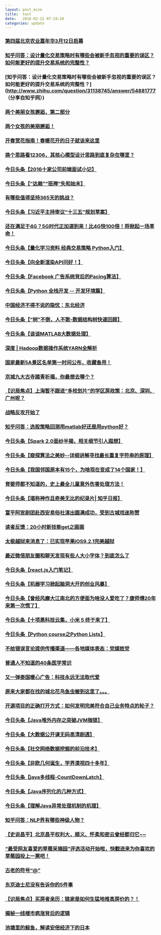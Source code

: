 ```yaml
---
layout: post_mine
title:  test
date:   2016-02-22 07:19:20
categories: update
---
```

### [第四届北京农业嘉年华3月12日启幕](https://mp.weixin.qq.com/s?__biz=MzA4MTI4MDQzNQ==&mid=401888751&idx=1&sn=5eedd24e142591c14d14b6df6feff770&scene=0&key=710a5d99946419d9b9c2e634d7dc028d84e1803730e4651333b63a187de16b60140cb458365caab83379cf6b846a9a14&ascene=7&uin=MjI4OTg2NjU%3D&devicetype=android-21&version=26030d33&nettype=cmnet&pass_ticket=4babP2Z%2B0aOBs83rgrsmfwSa0hppbQCXFYjvXwYCdAw%3D)

### [知乎问答：设计量化交易策略时有哪些会被新手忽视的重要的误区？如何能更好的提升交易系统的完整性？](http://www.zhihu.com/question/31138745/answer/54881777)

### [知乎问答：设计量化交易策略时有哪些会被新手忽视的重要的误区？如何能更好的提升交易系统的完整性？](http://www.zhihu.com/question/31138745/answer/54881777 （分享自知乎网）)

### [两个美丽女孩邂逅，第二部分](https://mp.weixin.qq.com/s?__biz=MzAxODIwNDkzMw==&mid=403803110&idx=1&sn=59e18a0b75187edbdf7d2acf64f29b77&scene=0&key=710a5d99946419d9044facc265bf5b55d2fa5e8e6ec667e24bb8ad9441d4c7b37a7ace19f14706b689a975203f960018&ascene=7&uin=MjI4OTg2NjU%3D&devicetype=android-21&version=26030d33&nettype=cmnet&pass_ticket=4babP2Z%2B0aOBs83rgrsmfwSa0hppbQCXFYjvXwYCdAw%3D)

### [两个女孩的美丽邂逅！](https://mp.weixin.qq.com/s?__biz=MzAxODIwNDkzMw==&mid=403780291&idx=1&sn=1c3884fec698bb23380265020ca088ea&scene=0&key=710a5d99946419d9b1e80c6c2eb272f2c8d6515cc0673201244cfbd17c61563c1e738552e0706a534e8854d1391190e7&ascene=7&uin=MjI4OTg2NjU%3D&devicetype=android-21&version=26030d33&nettype=cmnet&pass_ticket=4babP2Z%2B0aOBs83rgrsmfwSa0hppbQCXFYjvXwYCdAw%3D)

### [开春赏花指南！春暖花开的日子就该来这里](https://mp.weixin.qq.com/s?__biz=MjM5NDcxMTE2NA==&mid=406088732&idx=1&sn=a212f3be2e9ba17389867c9f84cc2823&scene=0&key=710a5d99946419d90856bb6470100ba254e588e5148ff13f560453814bfc7138cecc7ef093722d54e62f2b1f49912e26&ascene=7&uin=MjI4OTg2NjU%3D&devicetype=android-21&version=26030d33&nettype=cmnet&pass_ticket=4babP2Z%2B0aOBs83rgrsmfwSa0hppbQCXFYjvXwYCdAw%3D)

### [换个思路看12306，其核心模型设计思路到底复杂在哪里？](https://mp.weixin.qq.com/s?__biz=MjM5MDE0Mjc4MA==&mid=402866528&idx=1&sn=3a3e9a4c177ae9d1964b27694dba4628&scene=0&key=710a5d99946419d93b3ce410e39d163267d8ac8c4d5a175b0f280d0237ae5e6616545225c9732a572d2ba67e898bff15&ascene=7&uin=MjI4OTg2NjU%3D&devicetype=android-21&version=26030d33&nettype=cmnet&pass_ticket=4babP2Z%2B0aOBs83rgrsmfwSa0hppbQCXFYjvXwYCdAw%3D)

### [今日头条【2016十家公司前端面试小记】](http://toutiao.com/item/6254324044569510401/?iid=3578109516&app=news_article&tt_from=android_share&utm_source=email&utm_medium=toutiao_android&utm_campaign=client_share)

### [今日头条【“达赖”“班禅”失和始末】](http://toutiao.com/item/6252053060672029185/?iid=3578109516&app=news_article&tt_from=android_share&utm_source=email&utm_medium=toutiao_android&utm_campaign=client_share)

### [有哪些值得坚持365天的挑战？](https://mp.weixin.qq.com/s?__biz=MjM5NjA3OTM0MA==&mid=405076338&idx=1&sn=24d9db59a65e81f6bf9bddf8012e5ff2&scene=0&key=710a5d99946419d9d9b6e19fe6d1a914e365c039ec4ec43e0344d5420fc08a49f068c5bb70658428c9814e0a54b55822&ascene=7&uin=MjI4OTg2NjU%3D&devicetype=android-21&version=26030d33&nettype=cmnet&pass_ticket=4babP2Z%2B0aOBs83rgrsmfwSa0hppbQCXFYjvXwYCdAw%3D)

### [今日头条【习近平主持审议“十三五”规划草案】](http://toutiao.com/item/6254125668477436418/?iid=3578109516&app=news_article&tt_from=android_share&utm_source=email&utm_medium=toutiao_android&utm_campaign=client_share)

### [还在满足于4G？5G时代正加速到来！比4G快100倍！将掀起一场革命！](http://mp.weixin.qq.com/s?__biz=MjM5NzAwMzU0MA==&mid=1128663519&idx=1&sn=e0b2c638b37d915e7f5b1286d56513a6&scene=0#wechat_redirect)

### [今日头条【量化学习资料 经典交易策略 Python入门】](http://toutiao.com/item/6254393029411471873/?iid=3578109516&app=news_article&tt_from=android_share&utm_source=email&utm_medium=toutiao_android&utm_campaign=client_share)

### [今日头条【向全新渲染API问好！】](http://toutiao.com/item/6254436072625816066/?iid=3578109516&app=news_article&tt_from=android_share&utm_source=email&utm_medium=toutiao_android&utm_campaign=client_share)

### [今日头条【Facebook 广告系统背后的Pacing算法】](http://toutiao.com/item/6254399985773724162/?iid=3578109516&app=news_article&tt_from=android_share&utm_source=email&utm_medium=toutiao_android&utm_campaign=client_share)

### [今日头条【Python 全栈开发 -- 开发环境篇】](http://toutiao.com/item/6254351600416981505/?iid=3578109516&app=news_article&tt_from=android_share&utm_source=email&utm_medium=toutiao_android&utm_campaign=client_share)

### [中国经济不得不说的隐忧：东北经济](http://mp.weixin.qq.com/s?__biz=MjM5NzAwMzU0MA==&mid=1128663519&idx=4&sn=27fe27d8bf98dcd39e918562784f0016&scene=0#wechat_redirect)

### [今日头条【“树”不倒，人不散-数据结构树快速回顾】](http://toutiao.com/item/6253959549284254209/?iid=3578109516&app=news_article&tt_from=android_share&utm_source=email&utm_medium=toutiao_android&utm_campaign=client_share)

### [今日头条【谈谈MATLAB大数据处理】](http://toutiao.com/item/6254402402850439682/?iid=3578109516&app=news_article&tt_from=android_share&utm_source=email&utm_medium=toutiao_android&utm_campaign=client_share)

### [深度&nbsp;|&nbsp;Hadoop数据操作系统YARN全解析](http://mp.weixin.qq.com/s?__biz=MjM5MDE0Mjc4MA==&mid=402875530&idx=1&sn=08bc46908201bcfb7f3f563a54e44862&scene=0#wechat_redirect)

### [国家最新5A景区名单第一时间公布，收藏备用！](http://mp.weixin.qq.com/s?__biz=MjM5MTQ1NDY1Ng==&mid=404824513&idx=1&sn=1c1737b5310fa6fd38016bc475d84d20&scene=1&srcid=0224GUBVN2Jw7sHygzxjCJ83&from=groupmessage&isappinstalled=0#wechat_redirect)

### [京城九大古寺踏青祈福，你最想去哪个？](http://mp.weixin.qq.com/s?__biz=MjM5NDcxMTE2NA==&mid=406113564&idx=1&sn=56c35307f0efd1ce7cb28a679b398a3b&scene=0#wechat_redirect)

### [【识局焦点】上海暂不跟进“多校划片”的学区房政策：北京、深圳、广州呢？](http://mp.weixin.qq.com/s?__biz=MjM5NzE4MTUyMw==&mid=402344802&idx=1&sn=c8c31236a1ea2e58e890fa6d8620147f&scene=0#wechat_redirect)

### [战略反攻开始了](http://mp.weixin.qq.com/s?__biz=MjM5MTY4NzM2OQ==&mid=402133784&idx=1&sn=611af26de553835a25e48b37ae2ee80f&scene=2&srcid=02206tRvnpH77jJBwBiwAWWp&from=timeline&isappinstalled=0#wechat_redirect)

### [知乎问答：选股策略回测用matlab好还是用python好？](http://www.zhihu.com/question/30801713/answer/83455657)

### [今日头条【Spark 2.0面纱半揭，相关细节引人遐想】](http://toutiao.com/item/6254667237861360130/?iid=3578109516&app=news_article&tt_from=android_share&utm_source=email&utm_medium=toutiao_android&utm_campaign=client_share)

### [今日头条【窥探算法之美妙--详细讲解寻找最长重复字符串的原理】](http://toutiao.com/item/6254485122842624514/?iid=3578109516&app=news_article&tt_from=android_share&utm_source=email&utm_medium=toutiao_android&utm_campaign=client_share)

### [今日头条【我国邻国原本有15个，为啥现在变成了14个国家！】](http://toutiao.com/item/6252872750638039553/?iid=3578109516&app=news_article&tt_from=android_share&utm_source=email&utm_medium=toutiao_android&utm_campaign=client_share)

### [育婴师都不知道的，史上最全儿童意外伤害处理方法！](http://mp.weixin.qq.com/s?__biz=MjM5MjUxODI4MA==&mid=403543010&idx=4&sn=dca3368156ae36b994d4770357c5bdd4&scene=0#wechat_redirect)

### [今日头条【堪称神作且奇美无比的纪录片| 知乎日报】](http://toutiao.com/item/6254686549179367938/?iid=3578109516&app=news_article&tt_from=android_share&utm_source=email&utm_medium=toutiao_android&utm_campaign=client_share)

### [富平阿宫剧团赴西安易俗社演出圆满成功，受到古城戏迷称赞](http://mp.weixin.qq.com/s?__biz=MzA3MjI5NTYxNw==&mid=408166262&idx=1&sn=961a323a117aaf0598c27a0bf4a2af50&scene=0#wechat_redirect)

### [读者反馈：20小时新技能get之画画](http://mp.weixin.qq.com/s?__biz=MjM5NjA3OTM0MA==&mid=405125973&idx=1&sn=feb2a11a15529b7c3d9a5854f3fa48d6&scene=0#wechat_redirect)

### [太极越狱来消息了：已实现苹果iOS9.2.1完美越狱](http://mp.weixin.qq.com/s?__biz=MzA4ODczODExNQ==&mid=402215094&idx=1&sn=6dd07739ee4f92f9161ca627e65ad773&scene=0#wechat_redirect)

### [最近微信朋友圈和聊天发现有些人大小字体？到底怎么了](http://mp.weixin.qq.com/s?__biz=MzA4ODczODExNQ==&mid=402215094&idx=2&sn=8444eb8c11f7e6af0b82a5d6bf896dfc&scene=0#wechat_redirect)

### [今日头条【react.js入门笔记】](http://toutiao.com/item/6254688948602274306/?iid=3578109516&app=news_article&tt_from=android_share&utm_source=email&utm_medium=toutiao_android&utm_campaign=client_share)

### [今日头条【机器学习掀起脑洞大开的创业风暴】](http://toutiao.com/item/6254004778083287554/?iid=3578109516&app=news_article&tt_from=android_share&utm_source=email&utm_medium=toutiao_android&utm_campaign=client_share)

### [今日头条【曾经风靡大江南北的方便面为啥没人爱吃了？康师傅20年来第一次慌了】](http://toutiao.com/item/6254732244976402945/?iid=3578109516&app=news_article&tt_from=android_share&utm_source=email&utm_medium=toutiao_android&utm_campaign=client_share)

### [今日头条【十项黑科技云集，小米 5 终于来了】](http://toutiao.com/item/6254762742297657858/?iid=3578109516&app=news_article&tt_from=android_share&utm_source=email&utm_medium=toutiao_android&utm_campaign=client_share)

### [今日头条【Python course之Python Lists】](http://toutiao.com/item/6254632566473622017/?iid=3578109516&app=news_article&tt_from=android_share&utm_source=email&utm_medium=toutiao_android&utm_campaign=client_share)

### [不给错误言论提供传播渠道——各地媒体表态：党媒姓党](http://mp.weixin.qq.com/s?__biz=MjM5MDIwODkyMA==&mid=401458629&idx=1&sn=2e307ab28d9408ba67eb7f96597381aa&scene=0#wechat_redirect)

### [普通人不知道的40条医学常识](http://mp.weixin.qq.com/s?__biz=MjM5NjA3OTM0MA==&mid=405340603&idx=1&sn=f1fd4fdcfc3e5ebabcb5f37eff50ea05&scene=0#wechat_redirect)

### [又一弹泰国暖心广告：科技永远无法取代爱](http://mp.weixin.qq.com/s?__biz=MjM5NjU2NDkyNA==&mid=404191207&idx=1&sn=fa8e24e1bdc19006ca4395aa28bdd8c7&scene=0#wechat_redirect)

### [原来大家都在找的城北花鸟鱼虫搬到这里了。。。](http://mp.weixin.qq.com/s?__biz=MjM5ODE2ODM0MA==&mid=410176011&idx=1&sn=e11e1c626bcfe361089c9a1cc62b13bb&scene=0#wechat_redirect)

### [开源项目的正确打开方式：如何发明完美符合自己业务特点的轮子？](http://mp.weixin.qq.com/s?__biz=MjM5MDE0Mjc4MA==&mid=402884021&idx=1&sn=cbd9c385f7eaa691c6f2eb36bfadd9d8&scene=0#wechat_redirect)

### [今日头条【Java堆外内存之突破JVM枷锁】](http://toutiao.com/item/6254875430268961282/?iid=3578109516&app=news_article&tt_from=android_share&utm_source=email&utm_medium=toutiao_android&utm_campaign=client_share)

### [今日头条【大数据公开课无码高清剧透】](http://toutiao.com/item/6254830415358460418/?iid=3578109516&app=news_article&tt_from=android_share&utm_source=email&utm_medium=toutiao_android&utm_campaign=client_share)

### [今日头条【社交网络数据挖掘的前沿技术】](http://toutiao.com/item/6254791387401683457/?iid=3578109516&app=news_article&tt_from=android_share&utm_source=email&utm_medium=toutiao_android&utm_campaign=client_share)

### [今日头条【非欧几何诞生，学界漠视四十多年】](http://toutiao.com/item/6254879539688636930/?iid=3578109516&app=news_article&tt_from=android_share&utm_source=email&utm_medium=toutiao_android&utm_campaign=client_share)

### [今日头条【java多线程-CountDownLatch】](http://toutiao.com/item/6254883269221810689/?iid=3578109516&app=news_article&tt_from=android_share&utm_source=email&utm_medium=toutiao_android&utm_campaign=client_share)

### [今日头条【Java序列化的几种方式】](http://toutiao.com/item/6254855265443643905/?iid=3578109516&app=news_article&tt_from=android_share&utm_source=email&utm_medium=toutiao_android&utm_campaign=client_share)

### [今日头条【理解Java异常处理机制的机理】](http://toutiao.com/item/6254781301627290113/?iid=3578109516&app=news_article&tt_from=android_share&utm_source=email&utm_medium=toutiao_android&utm_campaign=client_share)

### [知乎问答：NLP界有哪些神级人物？](http://www.zhihu.com/question/32318281)

### [【史说昌平】北京昌平权利大，顺义、怀柔和密云曾经都归它~~](http://mp.weixin.qq.com/s?__biz=MzA4MTI4MDQzNQ==&mid=401908988&idx=2&sn=54bc35e689337c7714047a82aca37ec9&scene=0#wechat_redirect)

### [“最受网友喜爱的草莓采摘园”评选活动开始啦，快戳进来为你喜欢的草莓园投上一票吧！](http://mp.weixin.qq.com/s?__biz=MzA4MTI4MDQzNQ==&mid=401908988&idx=1&sn=9806ff86fc10b0d69b506225faedf8db&scene=0#wechat_redirect)

### [古老的符号“@”](http://mp.weixin.qq.com/s?__biz=MjM5NTEzNjA2MA==&mid=403685190&idx=1&sn=358c121e3a1c33fabb6894a91bcb5c07&scene=0#wechat_redirect)

### [东京迪士尼没有告诉你的5件事](http://mp.weixin.qq.com/s?__biz=MjM5NTEzNjA2MA==&mid=403685190&idx=2&sn=f0e7caa8485be2a0a5793cd53b5695d2&scene=0#wechat_redirect)

### [【识局焦点】买房者亲历：链家是如何生猛地推高房价的？！](http://mp.weixin.qq.com/s?__biz=MjM5NzE4MTUyMw==&mid=402354647&idx=1&sn=d596bd997f6eb8b470a2bd635f85a366&scene=0#wechat_redirect)

### [揭秘一线楼市疯涨背后的逻辑](http://mp.weixin.qq.com/s?__biz=MjM5NDI3NjE0MQ==&mid=402163049&idx=4&sn=e4d352f2e4d12961ca28f4ad31ed00a7&scene=0#wechat_redirect)

### [池塘里的鲸鱼，解读安倍经济下的日本](http://mp.weixin.qq.com/s?__biz=MjM5NjE2NjgyMA==&mid=404401254&idx=1&sn=9d1c07bbb876bf0d1d6734300a2e4971&scene=0#wechat_redirect)

